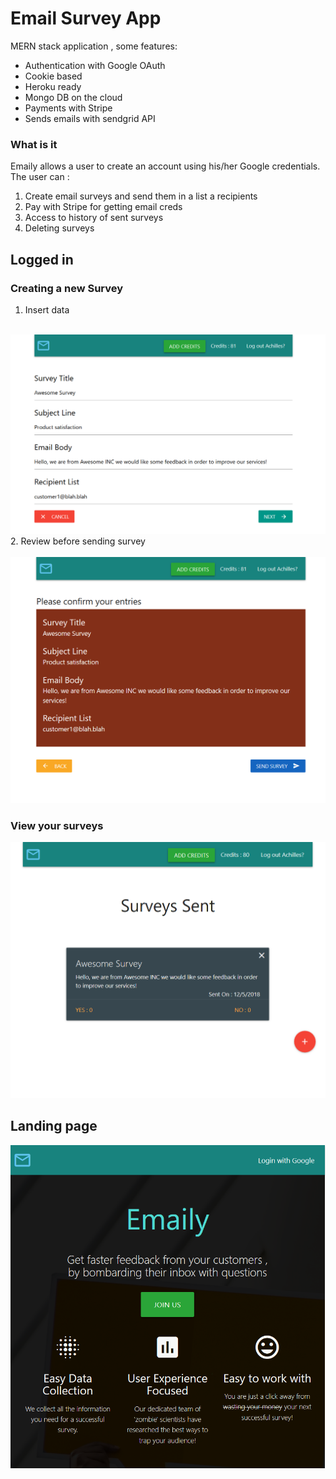 # Email Survey App
MERN stack application , some features:

- Authentication with Google OAuth
- Cookie based
- Heroku ready
- Mongo DB on the cloud
- Payments with Stripe
- Sends emails with sendgrid API

### What is it
Emaily allows a user to create an account using his/her Google credentials. The user can :
1. Create email surveys and send them in a list a recipients
2. Pay with Stripe for getting email creds
3. Access to history of sent surveys
4. Deleting surveys

## Logged in
### Creating a new Survey
1. Insert data
<br><br>
<img src='newSurvey1.png' alt='survey 1' />
2. Review before sending survey
<br><br>
<img src='newSurvey2.png' alt='emaily logged in' />

### View your surveys
<img src='loggedIn.png' alt='emaily logged in' />


## Landing page
<img src='preview.png' alt='emaily screenshot' />
